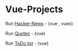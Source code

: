 # Vue-Projects

Run [Hacker-News](https://lukreaver.github.io/Vue-Projects/HackerNews/dist/index.html) - (vue , vuex)

Run [Quotes](https://lukreaver.github.io/Vue-Projects/VueQuotes/index.html) - (vue)

Run [ToDo list](https://lukreaver.github.io/Vue-Projects/VueToDolist/dist/index.html) - (vue)